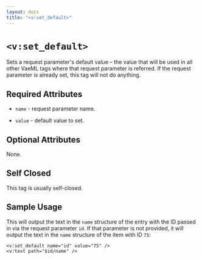 ```yaml
---
layout: docs
title: "<v:set_default>"
---
```


# `<v:set_default>`

Sets a request parameter's default value – the value that will be used
in all other VaeML tags where that request parameter is referred. If the
request parameter is already set, this tag will not do anything.

## Required Attributes

-   `name` - request parameter name.

-   `value` - default value to set.

## Optional Attributes

None.

## Self Closed

This tag is usually self-closed.

## Sample Usage

This will output the text in the `name` structure of the entry with the
ID passed in via the request parameter `id`. If that parameter is not
provided, it will output the text in the `name` structure of the item
with ID `75`:

    <v:set_default name="id" value="75" />
    <v:text path="$id/name" />
